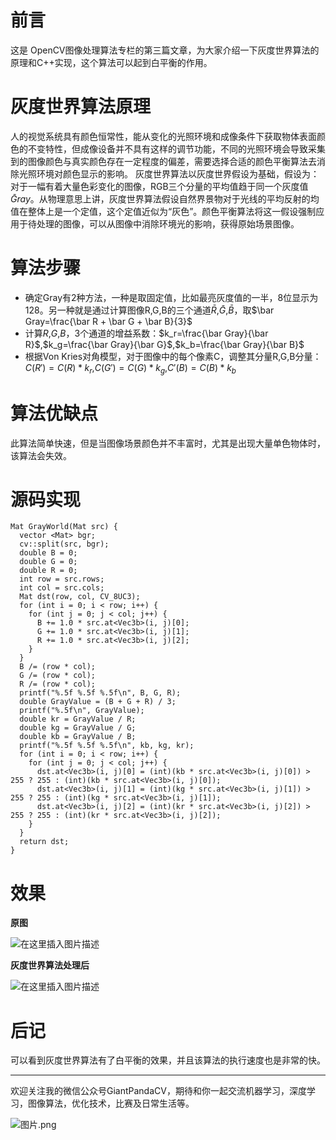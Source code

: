# 前言
这是 OpenCV图像处理算法专栏的第三篇文章，为大家介绍一下灰度世界算法的原理和C++实现，这个算法可以起到白平衡的作用。
# 灰度世界算法原理
人的视觉系统具有颜色恒常性，能从变化的光照环境和成像条件下获取物体表面颜色的不变特性，但成像设备并不具有这样的调节功能，不同的光照环境会导致采集到的图像颜色与真实颜色存在一定程度的偏差，需要选择合适的颜色平衡算法去消除光照环境对颜色显示的影响。
灰度世界算法以灰度世界假设为基础，假设为：对于一幅有着大量色彩变化的图像，RGB三个分量的平均值趋于同一个灰度值$\bar Gray$。从物理意思上讲，灰度世界算法假设自然界景物对于光线的平均反射的均值在整体上是一个定值，这个定值近似为“灰色”。颜色平衡算法将这一假设强制应用于待处理的图像，可以从图像中消除环境光的影响，获得原始场景图像。

# 算法步骤

- 确定Gray有2种方法，一种是取固定值，比如最亮灰度值的一半，8位显示为128。另一种就是通过计算图像R,G,B的三个通道$\bar R$,$\bar G$,$\bar B$，取$\bar Gray=\frac{\bar R + \bar G + \bar B}{3}$
- 计算$R$,$G$,$B$，3个通道的增益系数：$k_r=\frac{\bar Gray}{\bar R}$,$k_g=\frac{\bar Gray}{\bar G}$,$k_b=\frac{\bar Gray}{\bar B}$
- 根据Von Kries对角模型，对于图像中的每个像素C，调整其分量R,G,B分量：$C(R')=C(R)*k_r$,$C(G')=C(G)*k_g$,$C'(B)=C(B)*k_b$
# 算法优缺点
此算法简单快速，但是当图像场景颜色并不丰富时，尤其是出现大量单色物体时，该算法会失效。
# 源码实现

```
Mat GrayWorld(Mat src) {
  vector <Mat> bgr;
  cv::split(src, bgr);
  double B = 0;
  double G = 0;
  double R = 0;
  int row = src.rows;
  int col = src.cols;
  Mat dst(row, col, CV_8UC3);
  for (int i = 0; i < row; i++) {
    for (int j = 0; j < col; j++) {
      B += 1.0 * src.at<Vec3b>(i, j)[0];
      G += 1.0 * src.at<Vec3b>(i, j)[1];
      R += 1.0 * src.at<Vec3b>(i, j)[2];
    }
  }
  B /= (row * col);
  G /= (row * col);
  R /= (row * col);
  printf("%.5f %.5f %.5f\n", B, G, R);
  double GrayValue = (B + G + R) / 3;
  printf("%.5f\n", GrayValue);
  double kr = GrayValue / R;
  double kg = GrayValue / G;
  double kb = GrayValue / B;
  printf("%.5f %.5f %.5f\n", kb, kg, kr);
  for (int i = 0; i < row; i++) {
    for (int j = 0; j < col; j++) {
      dst.at<Vec3b>(i, j)[0] = (int)(kb * src.at<Vec3b>(i, j)[0]) > 255 ? 255 : (int)(kb * src.at<Vec3b>(i, j)[0]);
      dst.at<Vec3b>(i, j)[1] = (int)(kg * src.at<Vec3b>(i, j)[1]) > 255 ? 255 : (int)(kg * src.at<Vec3b>(i, j)[1]);
      dst.at<Vec3b>(i, j)[2] = (int)(kr * src.at<Vec3b>(i, j)[2]) > 255 ? 255 : (int)(kr * src.at<Vec3b>(i, j)[2]);
    }
  }
  return dst;
}
```
# 效果
**原图**

![在这里插入图片描述](https://img-blog.csdnimg.cn/20190103203458190.jpg?x-oss-process=image/watermark,type_ZmFuZ3poZW5naGVpdGk,shadow_10,text_aHR0cHM6Ly9ibG9nLmNzZG4ubmV0L2p1c3Rfc29ydA==,size_16,color_FFFFFF,t_70)

**灰度世界算法处理后**

![在这里插入图片描述](https://img-blog.csdnimg.cn/20191207144543324.jpg?x-oss-process=image/watermark,type_ZmFuZ3poZW5naGVpdGk,shadow_10,text_aHR0cHM6Ly9ibG9nLmNzZG4ubmV0L2p1c3Rfc29ydA==,size_16,color_FFFFFF,t_70)

# 后记
可以看到灰度世界算法有了白平衡的效果，并且该算法的执行速度也是非常的快。

---------------------------------------------------------------------------

欢迎关注我的微信公众号GiantPandaCV，期待和你一起交流机器学习，深度学习，图像算法，优化技术，比赛及日常生活等。

![图片.png](https://imgconvert.csdnimg.cn/aHR0cHM6Ly91cGxvYWQtaW1hZ2VzLmppYW5zaHUuaW8vdXBsb2FkX2ltYWdlcy8xOTIzNzExNS1hZDY2ZjRmMjQ5MzRhZmQx?x-oss-process=image/format,png)